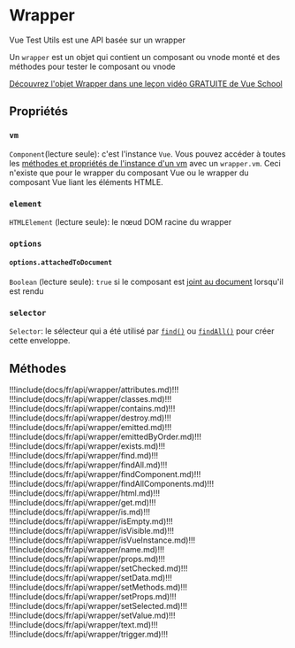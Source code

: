 # Wrapper

Vue Test Utils est une API basée sur un wrapper

Un `wrapper` est un objet qui contient un composant ou vnode monté et des méthodes pour tester le composant ou vnode

<div class="vueschool"><a href="https://vueschool.io/lessons/the-wrapper-object?friend=vuejs" target="_blank" rel="sponsored noopener" title="Learn about the Wrapper object in a FREE video lesson from Vue School">Découvrez l'objet Wrapper dans une leçon vidéo GRATUITE de Vue School</a></div>

## Propriétés

### `vm`

`Component`(lecture seule): c'est l'instance `Vue`. Vous pouvez accéder à toutes les [méthodes et propriétés de l'instance d'un vm](https://vuejs.org/v2/api/#Instance-Properties) avec un `wrapper.vm`. Ceci n'existe que pour le wrapper du composant Vue ou le wrapper du composant Vue liant les éléments HTMLE.

### `element`

`HTMLElement` (lecture seule): le nœud DOM racine du wrapper

### `options`

#### `options.attachedToDocument`

`Boolean` (lecture seule): `true` si le composant est [joint au document](../options.md) lorsqu'il est rendu

### `selector`

`Selector`: le sélecteur qui a été utilisé par [`find()`](./find.md) ou [`findAll()`](./findAll.md) pour créer cette enveloppe.

## Méthodes

!!!include(docs/fr/api/wrapper/attributes.md)!!!
!!!include(docs/fr/api/wrapper/classes.md)!!!
!!!include(docs/fr/api/wrapper/contains.md)!!!
!!!include(docs/fr/api/wrapper/destroy.md)!!!
!!!include(docs/fr/api/wrapper/emitted.md)!!!
!!!include(docs/fr/api/wrapper/emittedByOrder.md)!!!
!!!include(docs/fr/api/wrapper/exists.md)!!!
!!!include(docs/fr/api/wrapper/find.md)!!!
!!!include(docs/fr/api/wrapper/findAll.md)!!!
!!!include(docs/fr/api/wrapper/findComponent.md)!!!
!!!include(docs/fr/api/wrapper/findAllComponents.md)!!!
!!!include(docs/fr/api/wrapper/html.md)!!!
!!!include(docs/fr/api/wrapper/get.md)!!!
!!!include(docs/fr/api/wrapper/is.md)!!!
!!!include(docs/fr/api/wrapper/isEmpty.md)!!!
!!!include(docs/fr/api/wrapper/isVisible.md)!!!
!!!include(docs/fr/api/wrapper/isVueInstance.md)!!!
!!!include(docs/fr/api/wrapper/name.md)!!!
!!!include(docs/fr/api/wrapper/props.md)!!!
!!!include(docs/fr/api/wrapper/setChecked.md)!!!
!!!include(docs/fr/api/wrapper/setData.md)!!!
!!!include(docs/fr/api/wrapper/setMethods.md)!!!
!!!include(docs/fr/api/wrapper/setProps.md)!!!
!!!include(docs/fr/api/wrapper/setSelected.md)!!!
!!!include(docs/fr/api/wrapper/setValue.md)!!!
!!!include(docs/fr/api/wrapper/text.md)!!!
!!!include(docs/fr/api/wrapper/trigger.md)!!!
